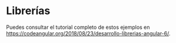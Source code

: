 # Librerías

Puedes consultar el tutorial completo de estos ejemplos en https://codeangular.org/2018/08/23/desarrollo-librerias-angular-6/.
